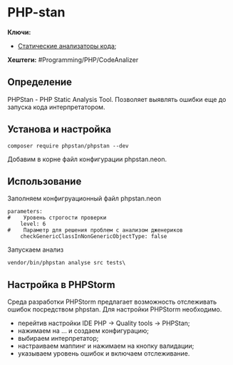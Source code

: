 
# PHP-stan

**Ключи:**
- [Статические анализаторы кода](static-code-analizers);

**Хештеги:** #Programming/PHP/CodeAnalizer

## Определение

PHPStan - PHP Static Analysis Tool. Позволяет выявлять ошибки еще до запуска кода интерпретатором. 


## Установа и настройка

```shell
composer require phpstan/phpstan --dev
```

Добавим в корне файл конфигурации phpstan.neon.

## Использование

Заполняем конфигруационный файл phpstan.neon

```neon
parameters:  
#    Уровень строгости проверки  
    level: 6  
#    Параметр для решения проблем с анализом дженериков  
    checkGenericClassInNonGenericObjectType: false
```

Запускаем анализ

```shell
vendor/bin/phpstan analyse src tests\
```

## Настройка в PHPStorm

Среда разработки PHPStorm предлагает возможность отслеживать ошибок посредством phpstan. Для настройки PHPStorm необходимо.
- перейтив настройки IDE PHP -> Quality tools -> PHPStan;
- нажимаем на  ... и создаем конфигурацию;
- выбираем интерпретатор;
- настраиваем маппинг и нажимаем на кнопку валидации;
- указываем уровень ошибок и включаем отслеживание.
